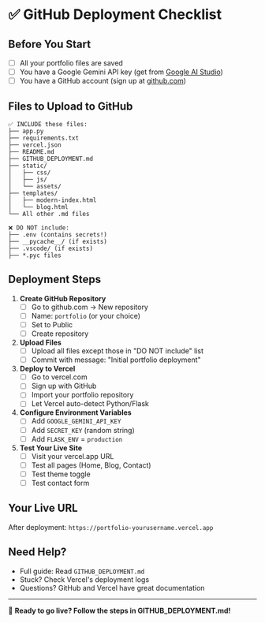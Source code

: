 # ✅ GitHub Deployment Checklist

## Before You Start
- [ ] All your portfolio files are saved
- [ ] You have a Google Gemini API key (get from [Google AI Studio](https://makersuite.google.com/app/apikey))
- [ ] You have a GitHub account (sign up at [github.com](https://github.com))

## Files to Upload to GitHub
```
✅ INCLUDE these files:
├── app.py
├── requirements.txt
├── vercel.json
├── README.md
├── GITHUB_DEPLOYMENT.md
├── static/
│   ├── css/
│   ├── js/
│   └── assets/
├── templates/
│   ├── modern-index.html
│   └── blog.html
└── All other .md files

❌ DO NOT include:
├── .env (contains secrets!)
├── __pycache__/ (if exists)
├── .vscode/ (if exists)
├── *.pyc files
```

## Deployment Steps
1. **Create GitHub Repository**
   - [ ] Go to github.com → New repository
   - [ ] Name: `portfolio` (or your choice)
   - [ ] Set to Public
   - [ ] Create repository

2. **Upload Files**
   - [ ] Upload all files except those in "DO NOT include" list
   - [ ] Commit with message: "Initial portfolio deployment"

3. **Deploy to Vercel**
   - [ ] Go to vercel.com
   - [ ] Sign up with GitHub
   - [ ] Import your portfolio repository
   - [ ] Let Vercel auto-detect Python/Flask

4. **Configure Environment Variables**
   - [ ] Add `GOOGLE_GEMINI_API_KEY`
   - [ ] Add `SECRET_KEY` (random string)
   - [ ] Add `FLASK_ENV` = `production`

5. **Test Your Live Site**
   - [ ] Visit your vercel.app URL
   - [ ] Test all pages (Home, Blog, Contact)
   - [ ] Test theme toggle
   - [ ] Test contact form

## Your Live URL
After deployment: `https://portfolio-yourusername.vercel.app`

## Need Help?
- Full guide: Read `GITHUB_DEPLOYMENT.md`
- Stuck? Check Vercel's deployment logs
- Questions? GitHub and Vercel have great documentation

---

🚀 **Ready to go live? Follow the steps in GITHUB_DEPLOYMENT.md!**
